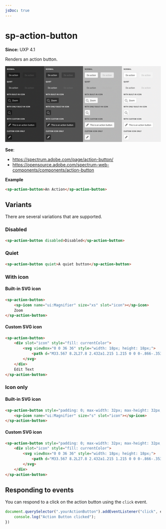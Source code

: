 ```yaml
---
jsDoc: true
---
```

# sp-action-button

**Since:** UXP 4.1

Renders an action button.

![Action Buttons](../assets/sp-action-button.png)

**See**:
- https://spectrum.adobe.com/page/action-button/
- https://opensource.adobe.com/spectrum-web-components/components/action-button

**Example**

```html
<sp-action-button>An Action</sp-action-button>
```

## Variants

There are several variations that are supported.

### Disabled

```html
<sp-action-button disabled>Disabled</sp-action-button>
```

### Quiet

```html
<sp-action-button quiet>A quiet button</sp-action-button>
```

### With icon

#### Built-in SVG icon

```html
<sp-action-button>
    <sp-icon name="ui:Magnifier" size="xs" slot="icon"></sp-icon>
    Zoom
</sp-action-button>
```

#### Custom SVG icon
```html
<sp-action-button>
    <div slot="icon" style="fill: currentColor">
        <svg viewBox="0 0 36 36" style="width: 18px; height: 18px;">
            <path d="M33.567 8.2L27.8 2.432a1.215 1.215 0 0 0-.866-.353H26.9a1.371 1.371 0 0 0-.927.406L5.084 23.372a.99.99 0 0 0-.251.422L2.055 33.1c-.114.377.459.851.783.851a.251.251 0 0 0 .062-.007c.276-.063 7.866-2.344 9.311-2.778a.972.972 0 0 0 .414-.249l20.888-20.889a1.372 1.372 0 0 0 .4-.883 1.221 1.221 0 0 0-.346-.945zM11.4 29.316c-2.161.649-4.862 1.465-6.729 2.022l2.009-6.73z"/>
        </svg>
    </div>
    Edit Text
</sp-action-button>
```

### Icon only

#### Built-in SVG icon

```html
<sp-action-button style="padding: 0; max-width: 32px; max-height: 32px;">
    <sp-icon name="ui:Magnifier" size="s" slot="icon"></sp-icon>
</sp-action-button>
```

#### Custom SVG icon

```html
<sp-action-button style="padding: 0; max-width: 32px; max-height: 32px;">
    <div slot="icon" style="fill: currentColor">
        <svg viewBox="0 0 36 36" style="width: 18px; height: 18px;">
            <path d="M33.567 8.2L27.8 2.432a1.215 1.215 0 0 0-.866-.353H26.9a1.371 1.371 0 0 0-.927.406L5.084 23.372a.99.99 0 0 0-.251.422L2.055 33.1c-.114.377.459.851.783.851a.251.251 0 0 0 .062-.007c.276-.063 7.866-2.344 9.311-2.778a.972.972 0 0 0 .414-.249l20.888-20.889a1.372 1.372 0 0 0 .4-.883 1.221 1.221 0 0 0-.346-.945zM11.4 29.316c-2.161.649-4.862 1.465-6.729 2.022l2.009-6.73z"/>
        </svg>
    </div>
</sp-action-button>
```

## Responding to events

You can respond to a click on the action button using the `click` event.

```js
document.querySelector(".yourActionButton").addEventListener("click", evt => {
    console.log("Action Button clicked");
})
```

